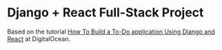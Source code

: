 # Django + React Full-Stack Project

Based on the tutorial [How To Build a To-Do application Using Django and React](https://www.digitalocean.com/community/tutorials/build-a-to-do-application-using-django-and-react) at DigitalOcean.

